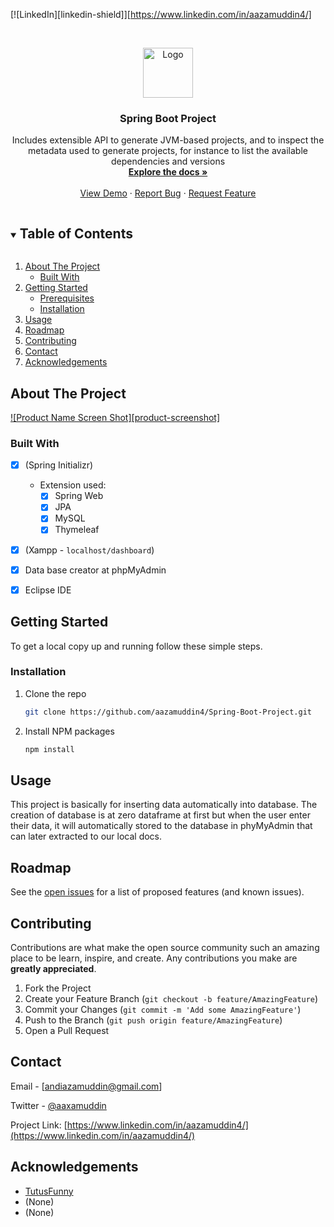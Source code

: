 [![LinkedIn][linkedin-shield]][https://www.linkedin.com/in/aazamuddin4/]

<!-- PROJECT LOGO -->
<br />
<p align="center">
  <a href="https://github.com/github_username/repo_name">
    <img src="images/logo.png" alt="Logo" width="80" height="80">
  </a>

  <h3 align="center">Spring Boot Project</h3>

  <p align="center">
    Includes extensible API to generate JVM-based projects, and to inspect the metadata used to generate projects, for instance to list the available dependencies and versions
    <br />
    <a href="https://github.com/aazamuddin4/Spring-Boot-Project"><strong>Explore the docs »</strong></a>
    <br />
    <br />
    <a href="https://github.com/aazamuddin4/Spring-Boot-Project">View Demo</a>
    ·
    <a href="https://github.com/aazamuddin4/Spring-Boot-Project/issues">Report Bug</a>
    ·
    <a href="https://github.com/aazamuddin4/Spring-Boot-Project/issues">Request Feature</a>
  </p>
</p>



<!-- TABLE OF CONTENTS -->
<details open="open">
  <summary><h2 style="display: inline-block">Table of Contents</h2></summary>
  <ol>
    <li>
      <a href="#about-the-project">About The Project</a>
      <ul>
        <li><a href="#built-with">Built With</a></li>
      </ul>
    </li>
    <li>
      <a href="#getting-started">Getting Started</a>
      <ul>
        <li><a href="#prerequisites">Prerequisites</a></li>
        <li><a href="#installation">Installation</a></li>
      </ul>
    </li>
    <li><a href="#usage">Usage</a></li>
    <li><a href="#roadmap">Roadmap</a></li>
    <li><a href="#contributing">Contributing</a></li>
    <li><a href="#contact">Contact</a></li>
    <li><a href="#acknowledgements">Acknowledgements</a></li>
  </ol>
</details>



<!-- ABOUT THE PROJECT -->
## About The Project

[![Product Name Screen Shot][product-screenshot]](https://i.imgur.com/SBl70J1.png)

### Built With

* [x] (Spring Initializr)
    - Extension used:
        - [x] Spring Web
        - [x] JPA
        - [x] MySQL
        - [x] Thymeleaf
* [x] (Xampp - `localhost/dashboard`)
* [x] Data base creator at phpMyAdmin
* [x] Eclipse IDE



<!-- GETTING STARTED -->
## Getting Started

To get a local copy up and running follow these simple steps.


### Installation

1. Clone the repo
   ```sh
   git clone https://github.com/aazamuddin4/Spring-Boot-Project.git
   ```
2. Install NPM packages
   ```sh
   npm install
   ```



<!-- USAGE EXAMPLES -->
## Usage

This project is basically for inserting data automatically into database. The creation of database is at zero dataframe at first but when the user enter their data, it will automatically stored to the database in phyMyAdmin that can later extracted to our local docs.


<!-- ROADMAP -->
## Roadmap

See the [open issues](https://github.com/aazamuddin4/Spring-Boot-Project/issues) for a list of proposed features (and known issues).



<!-- CONTRIBUTING -->
## Contributing

Contributions are what make the open source community such an amazing place to be learn, inspire, and create. Any contributions you make are **greatly appreciated**.

1. Fork the Project
2. Create your Feature Branch (`git checkout -b feature/AmazingFeature`)
3. Commit your Changes (`git commit -m 'Add some AmazingFeature'`)
4. Push to the Branch (`git push origin feature/AmazingFeature`)
5. Open a Pull Request


<!-- CONTACT -->
## Contact

Email - [andiazamuddin@gmail.com]

Twitter - [@aaxamuddin](https://twitter.com/aaxamuddin)

Project Link: [https://www.linkedin.com/in/aazamuddin4/](https://www.linkedin.com/in/aazamuddin4/)



<!-- ACKNOWLEDGEMENTS -->
## Acknowledgements

* [TutusFunny](https://www.tutussfunny.com/spring-boot-project-using-mysql-database/)
* (None)
* (None)
